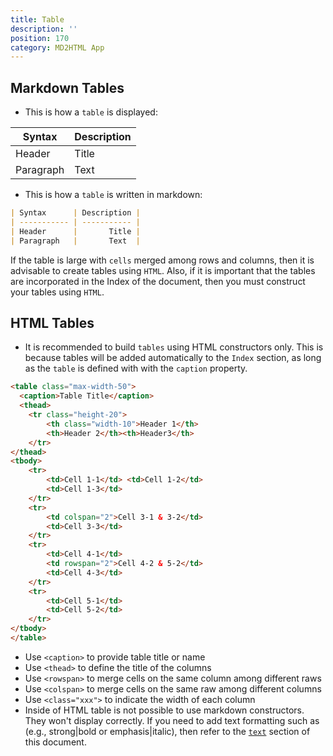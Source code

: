 ```yaml
---
title: Table
description: ''
position: 170
category: MD2HTML App
---
```


## Markdown Tables

* This is how a `table` is displayed:

| Syntax      | Description |
| ----------- | ----------- |
| Header      |       Title |
| Paragraph   | Text        |

* This is how a `table` is written in markdown:

```md
| Syntax      | Description |
| ----------- | ----------- |
| Header      |       Title |
| Paragraph   |       Text  |
```

<alert type="warning">If the table is large with `cells` merged among rows and columns, then it is advisable to create tables using `HTML`.
Also, if it is important that the tables are incorporated in the Index of the document, then you must construct your tables using `HTML`.</alert>

## HTML Tables

* It is recommended to build `tables` using HTML constructors only. This is because tables will be added automatically to the `Index` section, as long as the `table` is defined with with the `caption` property.

```html
<table class="max-width-50">
  <caption>Table Title</caption>
  <thead>
    <tr class="height-20">
        <th class="width-10">Header 1</th>
        <th>Header 2</th><th>Header3</th>
    </tr>
</thead>
<tbody>
    <tr>
        <td>Cell 1-1</td> <td>Cell 1-2</td> 
        <td>Cell 1-3</td>
    </tr>
    <tr>
        <td colspan="2">Cell 3-1 & 3-2</td> 
        <td>Cell 3-3</td>
    </tr>
    <tr>
        <td>Cell 4-1</td> 
        <td rowspan="2">Cell 4-2 & 5-2</td> 
        <td>Cell 4-3</td>
    </tr>
    <tr>
        <td>Cell 5-1</td> 
        <td>Cell 5-2</td>
    </tr>
</tbody>
</table>
```

* Use `<caption>` to provide table title or name
* Use `<thead>` to define the title of the columns
* Use `<rowspan>` to merge cells on the same column among different raws
* Use `<colspan>` to merge cells on the same raw among different columns
* Use `<class="xxx">` to indicate the width of each column
* Inside of HTML table is not possible to use markdown constructors. They won't display correctly. If you need to add text formatting such as (e.g., strong|bold or emphasis|italic), then refer to the [`text`](text) section of this document.